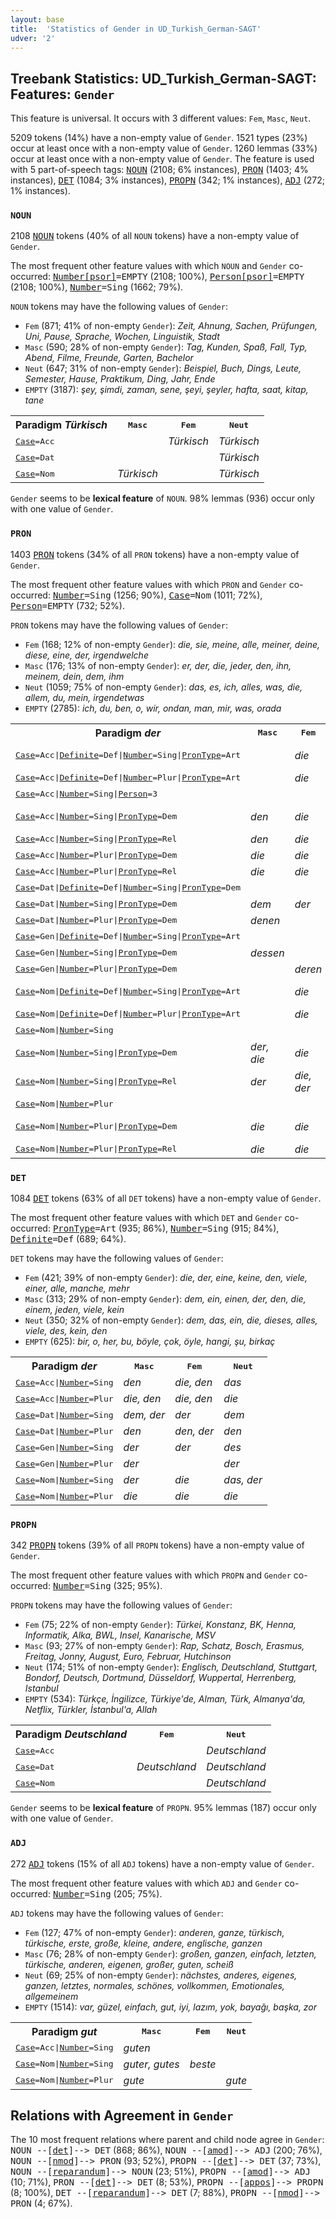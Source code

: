 ```yaml
---
layout: base
title:  'Statistics of Gender in UD_Turkish_German-SAGT'
udver: '2'
---
```


## Treebank Statistics: UD_Turkish_German-SAGT: Features: `Gender`

This feature is universal.
It occurs with 3 different values: `Fem`, `Masc`, `Neut`.

5209 tokens (14%) have a non-empty value of `Gender`.
1521 types (23%) occur at least once with a non-empty value of `Gender`.
1260 lemmas (33%) occur at least once with a non-empty value of `Gender`.
The feature is used with 5 part-of-speech tags: <tt><a href="qtd_sagt-pos-NOUN.html">NOUN</a></tt> (2108; 6% instances), <tt><a href="qtd_sagt-pos-PRON.html">PRON</a></tt> (1403; 4% instances), <tt><a href="qtd_sagt-pos-DET.html">DET</a></tt> (1084; 3% instances), <tt><a href="qtd_sagt-pos-PROPN.html">PROPN</a></tt> (342; 1% instances), <tt><a href="qtd_sagt-pos-ADJ.html">ADJ</a></tt> (272; 1% instances).

### `NOUN`

2108 <tt><a href="qtd_sagt-pos-NOUN.html">NOUN</a></tt> tokens (40% of all `NOUN` tokens) have a non-empty value of `Gender`.

The most frequent other feature values with which `NOUN` and `Gender` co-occurred: <tt><a href="qtd_sagt-feat-Number-psor.html">Number[psor]</a></tt><tt>=EMPTY</tt> (2108; 100%), <tt><a href="qtd_sagt-feat-Person-psor.html">Person[psor]</a></tt><tt>=EMPTY</tt> (2108; 100%), <tt><a href="qtd_sagt-feat-Number.html">Number</a></tt><tt>=Sing</tt> (1662; 79%).

`NOUN` tokens may have the following values of `Gender`:

* `Fem` (871; 41% of non-empty `Gender`): <em>Zeit, Ahnung, Sachen, Prüfungen, Uni, Pause, Sprache, Wochen, Linguistik, Stadt</em>
* `Masc` (590; 28% of non-empty `Gender`): <em>Tag, Kunden, Spaß, Fall, Typ, Abend, Filme, Freunde, Garten, Bachelor</em>
* `Neut` (647; 31% of non-empty `Gender`): <em>Beispiel, Buch, Dings, Leute, Semester, Hause, Praktikum, Ding, Jahr, Ende</em>
* `EMPTY` (3187): <em>şey, şimdi, zaman, sene, şeyi, şeyler, hafta, saat, kitap, tane</em>

<table>
  <tr><th>Paradigm <i>Türkisch</i></th><th><tt>Masc</tt></th><th><tt>Fem</tt></th><th><tt>Neut</tt></th></tr>
  <tr><td><tt><tt><a href="qtd_sagt-feat-Case.html">Case</a></tt><tt>=Acc</tt></tt></td><td></td><td><em>Türkisch</em></td><td><em>Türkisch</em></td></tr>
  <tr><td><tt><tt><a href="qtd_sagt-feat-Case.html">Case</a></tt><tt>=Dat</tt></tt></td><td></td><td></td><td><em>Türkisch</em></td></tr>
  <tr><td><tt><tt><a href="qtd_sagt-feat-Case.html">Case</a></tt><tt>=Nom</tt></tt></td><td><em>Türkisch</em></td><td></td><td><em>Türkisch</em></td></tr>
</table>

`Gender` seems to be **lexical feature** of `NOUN`. 98% lemmas (936) occur only with one value of `Gender`.

### `PRON`

1403 <tt><a href="qtd_sagt-pos-PRON.html">PRON</a></tt> tokens (34% of all `PRON` tokens) have a non-empty value of `Gender`.

The most frequent other feature values with which `PRON` and `Gender` co-occurred: <tt><a href="qtd_sagt-feat-Number.html">Number</a></tt><tt>=Sing</tt> (1256; 90%), <tt><a href="qtd_sagt-feat-Case.html">Case</a></tt><tt>=Nom</tt> (1011; 72%), <tt><a href="qtd_sagt-feat-Person.html">Person</a></tt><tt>=EMPTY</tt> (732; 52%).

`PRON` tokens may have the following values of `Gender`:

* `Fem` (168; 12% of non-empty `Gender`): <em>die, sie, meine, alle, meiner, deine, diese, eine, der, irgendwelche</em>
* `Masc` (176; 13% of non-empty `Gender`): <em>er, der, die, jeder, den, ihn, meinem, dein, dem, ihm</em>
* `Neut` (1059; 75% of non-empty `Gender`): <em>das, es, ich, alles, was, die, allem, du, mein, irgendetwas</em>
* `EMPTY` (2785): <em>ich, du, ben, o, wir, ondan, man, mir, was, orada</em>

<table>
  <tr><th>Paradigm <i>der</i></th><th><tt>Masc</tt></th><th><tt>Fem</tt></th><th><tt>Neut</tt></th></tr>
  <tr><td><tt><tt><a href="qtd_sagt-feat-Case.html">Case</a></tt><tt>=Acc</tt>|<tt><a href="qtd_sagt-feat-Definite.html">Definite</a></tt><tt>=Def</tt>|<tt><a href="qtd_sagt-feat-Number.html">Number</a></tt><tt>=Sing</tt>|<tt><a href="qtd_sagt-feat-PronType.html">PronType</a></tt><tt>=Art</tt></tt></td><td></td><td><em>die</em></td><td><em>das, des</em></td></tr>
  <tr><td><tt><tt><a href="qtd_sagt-feat-Case.html">Case</a></tt><tt>=Acc</tt>|<tt><a href="qtd_sagt-feat-Definite.html">Definite</a></tt><tt>=Def</tt>|<tt><a href="qtd_sagt-feat-Number.html">Number</a></tt><tt>=Plur</tt>|<tt><a href="qtd_sagt-feat-PronType.html">PronType</a></tt><tt>=Art</tt></tt></td><td></td><td><em>die</em></td><td></td></tr>
  <tr><td><tt><tt><a href="qtd_sagt-feat-Case.html">Case</a></tt><tt>=Acc</tt>|<tt><a href="qtd_sagt-feat-Number.html">Number</a></tt><tt>=Sing</tt>|<tt><a href="qtd_sagt-feat-Person.html">Person</a></tt><tt>=3</tt></tt></td><td></td><td></td><td><em>das</em></td></tr>
  <tr><td><tt><tt><a href="qtd_sagt-feat-Case.html">Case</a></tt><tt>=Acc</tt>|<tt><a href="qtd_sagt-feat-Number.html">Number</a></tt><tt>=Sing</tt>|<tt><a href="qtd_sagt-feat-PronType.html">PronType</a></tt><tt>=Dem</tt></tt></td><td><em>den</em></td><td><em>die</em></td><td><em>das, den</em></td></tr>
  <tr><td><tt><tt><a href="qtd_sagt-feat-Case.html">Case</a></tt><tt>=Acc</tt>|<tt><a href="qtd_sagt-feat-Number.html">Number</a></tt><tt>=Sing</tt>|<tt><a href="qtd_sagt-feat-PronType.html">PronType</a></tt><tt>=Rel</tt></tt></td><td><em>den</em></td><td><em>die</em></td><td><em>das</em></td></tr>
  <tr><td><tt><tt><a href="qtd_sagt-feat-Case.html">Case</a></tt><tt>=Acc</tt>|<tt><a href="qtd_sagt-feat-Number.html">Number</a></tt><tt>=Plur</tt>|<tt><a href="qtd_sagt-feat-PronType.html">PronType</a></tt><tt>=Dem</tt></tt></td><td><em>die</em></td><td><em>die</em></td><td></td></tr>
  <tr><td><tt><tt><a href="qtd_sagt-feat-Case.html">Case</a></tt><tt>=Acc</tt>|<tt><a href="qtd_sagt-feat-Number.html">Number</a></tt><tt>=Plur</tt>|<tt><a href="qtd_sagt-feat-PronType.html">PronType</a></tt><tt>=Rel</tt></tt></td><td><em>die</em></td><td><em>die</em></td><td></td></tr>
  <tr><td><tt><tt><a href="qtd_sagt-feat-Case.html">Case</a></tt><tt>=Dat</tt>|<tt><a href="qtd_sagt-feat-Definite.html">Definite</a></tt><tt>=Def</tt>|<tt><a href="qtd_sagt-feat-Number.html">Number</a></tt><tt>=Sing</tt>|<tt><a href="qtd_sagt-feat-PronType.html">PronType</a></tt><tt>=Dem</tt></tt></td><td></td><td></td><td><em>dem</em></td></tr>
  <tr><td><tt><tt><a href="qtd_sagt-feat-Case.html">Case</a></tt><tt>=Dat</tt>|<tt><a href="qtd_sagt-feat-Number.html">Number</a></tt><tt>=Sing</tt>|<tt><a href="qtd_sagt-feat-PronType.html">PronType</a></tt><tt>=Dem</tt></tt></td><td><em>dem</em></td><td><em>der</em></td><td></td></tr>
  <tr><td><tt><tt><a href="qtd_sagt-feat-Case.html">Case</a></tt><tt>=Dat</tt>|<tt><a href="qtd_sagt-feat-Number.html">Number</a></tt><tt>=Plur</tt>|<tt><a href="qtd_sagt-feat-PronType.html">PronType</a></tt><tt>=Dem</tt></tt></td><td><em>denen</em></td><td></td><td></td></tr>
  <tr><td><tt><tt><a href="qtd_sagt-feat-Case.html">Case</a></tt><tt>=Gen</tt>|<tt><a href="qtd_sagt-feat-Definite.html">Definite</a></tt><tt>=Def</tt>|<tt><a href="qtd_sagt-feat-Number.html">Number</a></tt><tt>=Sing</tt>|<tt><a href="qtd_sagt-feat-PronType.html">PronType</a></tt><tt>=Art</tt></tt></td><td></td><td></td><td><em>des</em></td></tr>
  <tr><td><tt><tt><a href="qtd_sagt-feat-Case.html">Case</a></tt><tt>=Gen</tt>|<tt><a href="qtd_sagt-feat-Number.html">Number</a></tt><tt>=Sing</tt>|<tt><a href="qtd_sagt-feat-PronType.html">PronType</a></tt><tt>=Dem</tt></tt></td><td><em>dessen</em></td><td></td><td></td></tr>
  <tr><td><tt><tt><a href="qtd_sagt-feat-Case.html">Case</a></tt><tt>=Gen</tt>|<tt><a href="qtd_sagt-feat-Number.html">Number</a></tt><tt>=Plur</tt>|<tt><a href="qtd_sagt-feat-PronType.html">PronType</a></tt><tt>=Dem</tt></tt></td><td></td><td><em>deren</em></td><td></td></tr>
  <tr><td><tt><tt><a href="qtd_sagt-feat-Case.html">Case</a></tt><tt>=Nom</tt>|<tt><a href="qtd_sagt-feat-Definite.html">Definite</a></tt><tt>=Def</tt>|<tt><a href="qtd_sagt-feat-Number.html">Number</a></tt><tt>=Sing</tt>|<tt><a href="qtd_sagt-feat-PronType.html">PronType</a></tt><tt>=Art</tt></tt></td><td></td><td><em>die</em></td><td><em>das, des</em></td></tr>
  <tr><td><tt><tt><a href="qtd_sagt-feat-Case.html">Case</a></tt><tt>=Nom</tt>|<tt><a href="qtd_sagt-feat-Definite.html">Definite</a></tt><tt>=Def</tt>|<tt><a href="qtd_sagt-feat-Number.html">Number</a></tt><tt>=Plur</tt>|<tt><a href="qtd_sagt-feat-PronType.html">PronType</a></tt><tt>=Art</tt></tt></td><td></td><td><em>die</em></td><td><em>die</em></td></tr>
  <tr><td><tt><tt><a href="qtd_sagt-feat-Case.html">Case</a></tt><tt>=Nom</tt>|<tt><a href="qtd_sagt-feat-Number.html">Number</a></tt><tt>=Sing</tt></tt></td><td></td><td></td><td><em>Das</em></td></tr>
  <tr><td><tt><tt><a href="qtd_sagt-feat-Case.html">Case</a></tt><tt>=Nom</tt>|<tt><a href="qtd_sagt-feat-Number.html">Number</a></tt><tt>=Sing</tt>|<tt><a href="qtd_sagt-feat-PronType.html">PronType</a></tt><tt>=Dem</tt></tt></td><td><em>der, die</em></td><td><em>die</em></td><td><em>das, die</em></td></tr>
  <tr><td><tt><tt><a href="qtd_sagt-feat-Case.html">Case</a></tt><tt>=Nom</tt>|<tt><a href="qtd_sagt-feat-Number.html">Number</a></tt><tt>=Sing</tt>|<tt><a href="qtd_sagt-feat-PronType.html">PronType</a></tt><tt>=Rel</tt></tt></td><td><em>der</em></td><td><em>die, der</em></td><td><em>das, die</em></td></tr>
  <tr><td><tt><tt><a href="qtd_sagt-feat-Case.html">Case</a></tt><tt>=Nom</tt>|<tt><a href="qtd_sagt-feat-Number.html">Number</a></tt><tt>=Plur</tt></tt></td><td></td><td></td><td><em>Das</em></td></tr>
  <tr><td><tt><tt><a href="qtd_sagt-feat-Case.html">Case</a></tt><tt>=Nom</tt>|<tt><a href="qtd_sagt-feat-Number.html">Number</a></tt><tt>=Plur</tt>|<tt><a href="qtd_sagt-feat-PronType.html">PronType</a></tt><tt>=Dem</tt></tt></td><td><em>die</em></td><td><em>die</em></td><td><em>die, das</em></td></tr>
  <tr><td><tt><tt><a href="qtd_sagt-feat-Case.html">Case</a></tt><tt>=Nom</tt>|<tt><a href="qtd_sagt-feat-Number.html">Number</a></tt><tt>=Plur</tt>|<tt><a href="qtd_sagt-feat-PronType.html">PronType</a></tt><tt>=Rel</tt></tt></td><td><em>die</em></td><td><em>die</em></td><td><em>die</em></td></tr>
</table>

### `DET`

1084 <tt><a href="qtd_sagt-pos-DET.html">DET</a></tt> tokens (63% of all `DET` tokens) have a non-empty value of `Gender`.

The most frequent other feature values with which `DET` and `Gender` co-occurred: <tt><a href="qtd_sagt-feat-PronType.html">PronType</a></tt><tt>=Art</tt> (935; 86%), <tt><a href="qtd_sagt-feat-Number.html">Number</a></tt><tt>=Sing</tt> (915; 84%), <tt><a href="qtd_sagt-feat-Definite.html">Definite</a></tt><tt>=Def</tt> (689; 64%).

`DET` tokens may have the following values of `Gender`:

* `Fem` (421; 39% of non-empty `Gender`): <em>die, der, eine, keine, den, viele, einer, alle, manche, mehr</em>
* `Masc` (313; 29% of non-empty `Gender`): <em>dem, ein, einen, der, den, die, einem, jeden, viele, kein</em>
* `Neut` (350; 32% of non-empty `Gender`): <em>dem, das, ein, die, dieses, alles, viele, des, kein, den</em>
* `EMPTY` (625): <em>bir, o, her, bu, böyle, çok, öyle, hangi, şu, birkaç</em>

<table>
  <tr><th>Paradigm <i>der</i></th><th><tt>Masc</tt></th><th><tt>Fem</tt></th><th><tt>Neut</tt></th></tr>
  <tr><td><tt><tt><a href="qtd_sagt-feat-Case.html">Case</a></tt><tt>=Acc</tt>|<tt><a href="qtd_sagt-feat-Number.html">Number</a></tt><tt>=Sing</tt></tt></td><td><em>den</em></td><td><em>die, den</em></td><td><em>das</em></td></tr>
  <tr><td><tt><tt><a href="qtd_sagt-feat-Case.html">Case</a></tt><tt>=Acc</tt>|<tt><a href="qtd_sagt-feat-Number.html">Number</a></tt><tt>=Plur</tt></tt></td><td><em>die, den</em></td><td><em>die, den</em></td><td><em>die</em></td></tr>
  <tr><td><tt><tt><a href="qtd_sagt-feat-Case.html">Case</a></tt><tt>=Dat</tt>|<tt><a href="qtd_sagt-feat-Number.html">Number</a></tt><tt>=Sing</tt></tt></td><td><em>dem, der</em></td><td><em>der</em></td><td><em>dem</em></td></tr>
  <tr><td><tt><tt><a href="qtd_sagt-feat-Case.html">Case</a></tt><tt>=Dat</tt>|<tt><a href="qtd_sagt-feat-Number.html">Number</a></tt><tt>=Plur</tt></tt></td><td><em>den</em></td><td><em>den, der</em></td><td><em>den</em></td></tr>
  <tr><td><tt><tt><a href="qtd_sagt-feat-Case.html">Case</a></tt><tt>=Gen</tt>|<tt><a href="qtd_sagt-feat-Number.html">Number</a></tt><tt>=Sing</tt></tt></td><td><em>der</em></td><td><em>der</em></td><td><em>des</em></td></tr>
  <tr><td><tt><tt><a href="qtd_sagt-feat-Case.html">Case</a></tt><tt>=Gen</tt>|<tt><a href="qtd_sagt-feat-Number.html">Number</a></tt><tt>=Plur</tt></tt></td><td><em>der</em></td><td></td><td><em>der</em></td></tr>
  <tr><td><tt><tt><a href="qtd_sagt-feat-Case.html">Case</a></tt><tt>=Nom</tt>|<tt><a href="qtd_sagt-feat-Number.html">Number</a></tt><tt>=Sing</tt></tt></td><td><em>der</em></td><td><em>die</em></td><td><em>das, der</em></td></tr>
  <tr><td><tt><tt><a href="qtd_sagt-feat-Case.html">Case</a></tt><tt>=Nom</tt>|<tt><a href="qtd_sagt-feat-Number.html">Number</a></tt><tt>=Plur</tt></tt></td><td><em>die</em></td><td><em>die</em></td><td><em>die</em></td></tr>
</table>

### `PROPN`

342 <tt><a href="qtd_sagt-pos-PROPN.html">PROPN</a></tt> tokens (39% of all `PROPN` tokens) have a non-empty value of `Gender`.

The most frequent other feature values with which `PROPN` and `Gender` co-occurred: <tt><a href="qtd_sagt-feat-Number.html">Number</a></tt><tt>=Sing</tt> (325; 95%).

`PROPN` tokens may have the following values of `Gender`:

* `Fem` (75; 22% of non-empty `Gender`): <em>Türkei, Konstanz, BK, Henna, Informatik, Alka, BWL, Insel, Kanarische, MSV</em>
* `Masc` (93; 27% of non-empty `Gender`): <em>Rap, Schatz, Bosch, Erasmus, Freitag, Jonny, August, Euro, Februar, Hutchinson</em>
* `Neut` (174; 51% of non-empty `Gender`): <em>Englisch, Deutschland, Stuttgart, Bondorf, Deutsch, Dortmund, Düsseldorf, Wuppertal, Herrenberg, Istanbul</em>
* `EMPTY` (534): <em>Türkçe, İngilizce, Türkiye'de, Alman, Türk, Almanya'da, Netflix, Türkler, İstanbul'a, Allah</em>

<table>
  <tr><th>Paradigm <i>Deutschland</i></th><th><tt>Fem</tt></th><th><tt>Neut</tt></th></tr>
  <tr><td><tt><tt><a href="qtd_sagt-feat-Case.html">Case</a></tt><tt>=Acc</tt></tt></td><td></td><td><em>Deutschland</em></td></tr>
  <tr><td><tt><tt><a href="qtd_sagt-feat-Case.html">Case</a></tt><tt>=Dat</tt></tt></td><td><em>Deutschland</em></td><td><em>Deutschland</em></td></tr>
  <tr><td><tt><tt><a href="qtd_sagt-feat-Case.html">Case</a></tt><tt>=Nom</tt></tt></td><td></td><td><em>Deutschland</em></td></tr>
</table>

`Gender` seems to be **lexical feature** of `PROPN`. 95% lemmas (187) occur only with one value of `Gender`.

### `ADJ`

272 <tt><a href="qtd_sagt-pos-ADJ.html">ADJ</a></tt> tokens (15% of all `ADJ` tokens) have a non-empty value of `Gender`.

The most frequent other feature values with which `ADJ` and `Gender` co-occurred: <tt><a href="qtd_sagt-feat-Number.html">Number</a></tt><tt>=Sing</tt> (205; 75%).

`ADJ` tokens may have the following values of `Gender`:

* `Fem` (127; 47% of non-empty `Gender`): <em>anderen, ganze, türkisch, türkische, erste, große, kleine, andere, englische, ganzen</em>
* `Masc` (76; 28% of non-empty `Gender`): <em>großen, ganzen, einfach, letzten, türkische, anderen, eigenen, großer, guten, scheiß</em>
* `Neut` (69; 25% of non-empty `Gender`): <em>nächstes, anderes, eigenes, ganzen, letztes, normales, schönes, vollkommen, Emotionales, allgemeinem</em>
* `EMPTY` (1514): <em>var, güzel, einfach, gut, iyi, lazım, yok, bayağı, başka, zor</em>

<table>
  <tr><th>Paradigm <i>gut</i></th><th><tt>Masc</tt></th><th><tt>Fem</tt></th><th><tt>Neut</tt></th></tr>
  <tr><td><tt><tt><a href="qtd_sagt-feat-Case.html">Case</a></tt><tt>=Acc</tt>|<tt><a href="qtd_sagt-feat-Number.html">Number</a></tt><tt>=Sing</tt></tt></td><td><em>guten</em></td><td></td><td></td></tr>
  <tr><td><tt><tt><a href="qtd_sagt-feat-Case.html">Case</a></tt><tt>=Nom</tt>|<tt><a href="qtd_sagt-feat-Number.html">Number</a></tt><tt>=Sing</tt></tt></td><td><em>guter, gutes</em></td><td><em>beste</em></td><td></td></tr>
  <tr><td><tt><tt><a href="qtd_sagt-feat-Case.html">Case</a></tt><tt>=Nom</tt>|<tt><a href="qtd_sagt-feat-Number.html">Number</a></tt><tt>=Plur</tt></tt></td><td><em>gute</em></td><td></td><td><em>gute</em></td></tr>
</table>

## Relations with Agreement in `Gender`

The 10 most frequent relations where parent and child node agree in `Gender`:
<tt>NOUN --[<tt><a href="qtd_sagt-dep-det.html">det</a></tt>]--> DET</tt> (868; 86%),
<tt>NOUN --[<tt><a href="qtd_sagt-dep-amod.html">amod</a></tt>]--> ADJ</tt> (200; 76%),
<tt>NOUN --[<tt><a href="qtd_sagt-dep-nmod.html">nmod</a></tt>]--> PRON</tt> (93; 52%),
<tt>PROPN --[<tt><a href="qtd_sagt-dep-det.html">det</a></tt>]--> DET</tt> (37; 73%),
<tt>NOUN --[<tt><a href="qtd_sagt-dep-reparandum.html">reparandum</a></tt>]--> NOUN</tt> (23; 51%),
<tt>PROPN --[<tt><a href="qtd_sagt-dep-amod.html">amod</a></tt>]--> ADJ</tt> (10; 71%),
<tt>PRON --[<tt><a href="qtd_sagt-dep-det.html">det</a></tt>]--> DET</tt> (8; 53%),
<tt>PROPN --[<tt><a href="qtd_sagt-dep-appos.html">appos</a></tt>]--> PROPN</tt> (8; 100%),
<tt>DET --[<tt><a href="qtd_sagt-dep-reparandum.html">reparandum</a></tt>]--> DET</tt> (7; 88%),
<tt>PROPN --[<tt><a href="qtd_sagt-dep-nmod.html">nmod</a></tt>]--> PRON</tt> (4; 67%).

